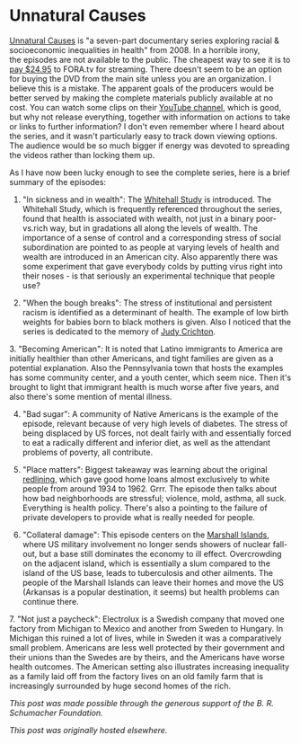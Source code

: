 # Unnatural Causes

<span><a href="http://unnaturalcauses.org/">Unnatural Causes</a> is "a seven-part documentary series exploring racial &amp; socioeconomic inequalities in health" from 2008. In a horrible irony, the&#160;episodes are not available to the public. The cheapest way to see it is to <a href="http://fora.tv/series/unnatural_causes">pay $24.95</a> to FORA.tv for streaming. There doesn't seem to be an option for buying the DVD from the main site unless you are an organization. I believe this is a mistake. The apparent goals of the producers would be better served by making the complete materials publicly available at no cost. You can watch some clips on their <a href="https://www.youtube.com/user/unnaturalcausesdoc/">YouTube channel</a>, which is good, but why not release everything, together with information on actions to take or links to further information? I don't even remember where I heard about the series, and it wasn't particularly easy to track down viewing options. The audience would be so much bigger if energy was devoted to spreading the videos rather than locking them up.

As I have now been lucky enough to see the complete series, here is a brief summary of the episodes:

1. "<span>In sickness and in wealth": The&#160;</span><a href="http://en.wikipedia.org/wiki/Whitehall_Study">Whitehall Study</a><span>&#160;is introduced. The Whitehall Study, which is frequently referenced throughout the series, found that health is associated with wealth, not just in a binary poor-vs.rich way, but in&#160;</span>gradations<span>&#160;all along the levels of wealth. The importance of a&#160;</span><span>sense of control and a corresponding&#160;</span><span>stress of social subordination are pointed to as people at varying levels of health and wealth are introduced in an American city. Also apparently there was some&#160;</span><span>experiment that gave everybody colds by putting virus right into their noses - is that seriously an experimental technique that people use?</span>

2. "When the bough breaks": The stress of institutional and persistent racism is identified as a determinant of health. The example of&#160;<span>low birth weights for babies born to black mothers is given. Also I noticed that the series is dedicated to the memory of&#160;</span><span><a href="http://en.wikipedia.org/wiki/Judy_Crichton">Judy Crichton</a>.</span>

<span>3. "</span><span>Becoming American": It is noted that&#160;</span>Latino immigrants to America are initially healthier than other Americans, and&#160;tight families are given as a potential explanation. Also the&#160;<span>Pennsylvania town that hosts the examples has some community center, and a youth center, which seem nice. Then it's brought to light that immigrant health is much&#160;</span><span>worse after five years, and also there's some mention of&#160;</span><span>mental illness.</span>

4. "Bad sugar": A community of Native Americans is the example of the episode, relevant because of very high levels of diabetes. The stress of being displaced by US forces, not dealt fairly with and essentially forced to eat a radically different and inferior diet, as well as the attendant problems of poverty, all contribute.

5. "Place matters": Biggest takeaway was learning about the original <a href="http://en.wikipedia.org/wiki/Redlining">redlining</a>, which gave good home loans almost exclusively to white people from around 1934 to 1962. Grrr. The episode then talks about how&#160;<span>bad neighborhoods are stressful; violence, mold,&#160;asthma, all suck. Everything is health policy. There's also a pointing to the&#160;</span><span>failure of private developers to provide what is really needed for people.</span>

6. "Collateral damage": This episode centers on the&#160;<span><a href="http://en.wikipedia.org/wiki/Marshall_Islands">Marshall Islands</a>, where US military involvement no longer sends showers of nuclear fall-out, but a base still dominates the economy to ill effect. Overcrowding on the adjacent island, which is essentially a slum compared to the island of the US base, leads to&#160;tuberculosis and other ailments. The people of the Marshall Islands can leave their homes and move the US (Arkansas is a popular destination, it seems) but health problems can continue there.</span>

<span>7. "</span><span>Not just a paycheck": Electrolux is a Swedish company that moved one factory from Michigan to Mexico and another from Sweden to Hungary. In Michigan this ruined a lot of lives, while in Sweden it was a comparatively small problem. Americans are less well protected by their government and their unions than the Swedes are by theirs, and the Americans have worse health outcomes. The American setting also illustrates increasing inequality as a family laid off from the factory lives on an old family farm that is increasingly surrounded by huge second homes of the rich.</span>

<em>This post was made possible through the generous support of the B. R. Schumacher Foundation.</em></span>



*This post was originally hosted elsewhere.*

